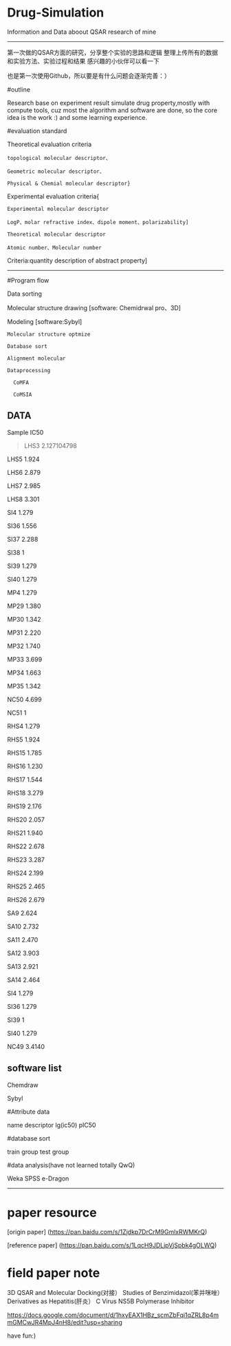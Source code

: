 # Drug-Simulation

Information and Data aboout QSAR research of mine

-----

第一次做的QSAR方面的研究，分享整个实验的思路和逻辑
整理上传所有的数据和实验方法、实验过程和结果
感兴趣的小伙伴可以看一下

也是第一次使用Github，所以要是有什么问题会逐渐完善：）


#outline

  Research base on experiment result simulate drug property,mostly with compute tools, cuz most the algorithm and software are done, so the core idea is the work :) and some learning experience.
  
#evaluation standard


  Theoretical evaluation criteria
  
    topological molecular descriptor、
  
    Geometric molecular descriptor、
    
    Physical & Chemial molecular descriptor}
  
  Experimental evaluation criteria{
    
    Experimental molecular descriptor
    
    LogP、molar refractive index、dipole moment、polarizability] 
    
    Theoretical molecular descriptor
    
    Atomic number、Molecular number
   
   Criteria:quantity description of abstract property]
   
-------


#Program flow
  
  Data sorting
  
  Molecular structure drawing
  [software: Chemidrwal pro、3D]
  
  Modeling
  [software:Sybyl]
  
    Molecular structure optmize
  
    Database sort
    
    Alignment molecular
    
    Dataprocessing
    
      CoMFA
    
      CoMSIA
## DATA

  Sample 
  IC50
  
>LHS3 
2.127104798

LHS5 
1.924

LHS6 
2.879

LHS7 
2.985

LHS8 
3.301

SI4 
1.279

SI36 
1.556

SI37 
2.288

SI38 
1

SI39 
1.279

SI40 
1.279

MP4 
1.279

MP29 
1.380

MP30 
1.342

MP31 
2.220

MP32 
1.740

MP33 
3.699

MP34 
1.663

MP35 
1.342

NC50 
4.699

NC51 
1

RHS4 
1.279

RHS5 
1.924

RHS15 
1.785

RHS16 
1.230

RHS17 
1.544

RHS18 
3.279

RHS19 
2.176

RHS20 
2.057

RHS21 
1.940

RHS22
2.678

RHS23 
3.287

RHS24 
2.199

RHS25 
2.465

RHS26 
2.679

SA9 
2.624

SA10 
2.732

SA11 
2.470

SA12 
3.903

SA13 
2.921

SA14 
2.464

SI4 
1.279

SI36 
1.279

SI39 
1

SI40 
1.279

NC49 
3.4140


 
## software list
  
  Chemdraw
  
  Sybyl
  
#Attribute data
  
  name
  descriptor
  lg(ic50)
  pIC50
  
#database sort
  
  train group
  test group
 
#data analysis(have not learned totally QwQ)
 
  Weka
  SPSS
  e-Dragon
  
-------

# paper resource

  [origin paper] (https://pan.baidu.com/s/1Zjdkp7DrCrM9GmlxRWMKrQ)

  [reference paper]
  (https://pan.baidu.com/s/1LqcH9JDLjpVjSpbk4gOLWQ)
  
# field paper note 
  
  3D QSAR and Molecular Docking(对接） Studies of Benzimidazol(苯并咪唑） Derivatives as Hepatitis(肝炎） C Virus NS5B Polymerase Inhibitor  


  https://docs.google.com/document/d/1hxyEAX1HBz_scmZbFqi1qZRL8p4mmGMCwJR4MpJ4nH8/edit?usp=sharing
  
  have fun:)
  
  
  



